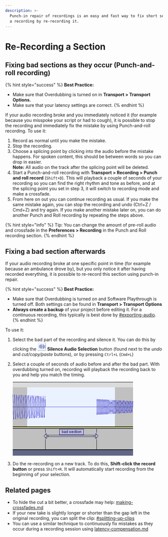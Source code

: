```yaml
---
description: >-
  Punch-in repair of recordings is an easy and fast way to fix short sections of
  a recording by re-recording it.
---
```


# Re-Recording a Section

## Fixing bad sections as they occur (Punch-and-roll recording)

{% hint style="success" %}
**Best Practice:**&#x20;

* Make sure that Overdubbing is turned on in **Transport > Transport Options.**
* Make sure that your latency settings are correct.&#x20;
{% endhint %}

If your audio recording broke and you immediately noticed it (for example because you misspoke your script or had to cough), it is possible to stop the recording and immediately fix the mistake by using Punch-and-roll recording. To use it:&#x20;

1. Record as normal until you make the mistake.
2. Stop the recording.
3. Choose a splicing point by clicking into the audio before the mistake happens. For spoken content, this should be between words so you can drop in easier. \
   **Note:** All audio on the track after the splicing point will be deleted.&#x20;
4. Start a Punch-and-roll recording with **Transport > Recording > Punch and roll record** (`Shift+D`). This will playback a couple of seconds of your recording so you can find the right rhythm and tone as before, and at the splicing point you set in step 3, it will switch to recording mode and make a crossfade.&#x20;
5. From here on out you can continue recording as usual. If you make the same mistake again, you can stop the recording and undo (Ctrl+Z / Cmd+Z) and try again. If you make another mistake later on, you can do another Punch and Roll recording by repeating the steps above.&#x20;

{% hint style="info" %}
Tip: You can change the amount of pre-roll audio and crossfade in the **Preferences > Recording** in the Punch and Roll recording section.&#x20;
{% endhint %}

## Fixing a bad section afterwards

If your audio recording broke at one specific point in time (for example because an ambulance drove by), but you only notice it after having recorded everything, it is possible to re-record this section using punch-in repair.&#x20;

{% hint style="success" %}
**Best Practice:** &#x20;

* Make sure that Overdubbing is turned on and Software Playthrough is turned off. Both settings can be found in **Transport > Transport Options**
* **Always create a backup** of your project before editing it. For a continuous recording, this typically is best done by [#exporting-audio](../basics/saving-and-exporting-projects.md#exporting-audio "mention").
{% endhint %}

To use it:&#x20;

1. Select the bad part of the recording and silence it. You can do this by clicking the ![](<../.gitbook/assets/image (12).png>) **Silence Audio Selection** button (found next to the _undo_ and _cut/copy/paste_ buttons), or by pressing `Ctrl+L` (`Cmd+L`)
2.  Select a couple of seconds of audio before and after the bad part. With overdubbing turned on, recording will playback the recording back to you and help you match the timing.

    ![](<../.gitbook/assets/image (7).png>)
3. Do the re-recording on a new track. To do this, **Shift-click the record button** or press `Shift+R`. It will automatically start recording from the beginning of your selection.

## Related pages

* To hide the cut a bit better, a crossfade may help: [making-crossfades.md](../audio-editing/making-crossfades.md "mention")
* If your new take is slightly longer or shorter than the gap left in the original recording, you can split the clip: [#splitting-up-clips](../basics/audacity-editing.md#splitting-up-clips "mention")
* You can use a similar technique to continuously fix mistakes as they occur during a recording session using [latency-compensation.md](../todo/latency-compensation.md "mention")
